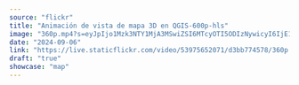 ```yaml
---
source: "flickr"
title: "Animación de vista de mapa 3D en QGIS-600p-hls"
image: "360p.mp4?s=eyJpIjo1Mzk3NTY1MjA3MSwiZSI6MTcyOTI5ODIzNywicyI6IjE1ZGExYTZiMWEwYTUzOTliNWY3NGNlMzViYTQ5NzRmOGE3NDA0NDMiLCJ2IjoxfQ.mp4"
date: "2024-09-06"
link: "https://live.staticflickr.com/video/53975652071/d3bb774578/360p.mp4?s=eyJpIjo1Mzk3NTY1MjA3MSwiZSI6MTcyOTI5ODIzNywicyI6IjE1ZGExYTZiMWEwYTUzOTliNWY3NGNlMzViYTQ5NzRmOGE3NDA0NDMiLCJ2IjoxfQ"
draft: "true"
showcase: "map"
---
```


